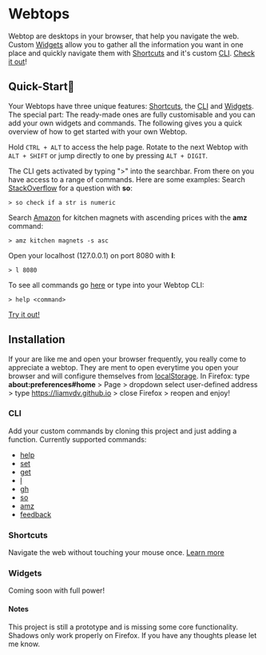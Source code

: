# Webtops
Webtop are desktops in your browser, that help you navigate the web.
Custom [Widgets](#Widgets) allow you to gather all the information you want in one place and
quickly navigate them with [Shortcuts](#Shortcuts) and it's custom [CLI](#CLI).
[Check it out](https://liamvdv.github.io)!

## Quick-Start🚀
Your Webtops have three unique features: [Shortcuts](docs/shortcuts.md), the [CLI](docs/cli.md) and [Widgets](docs/widgets.md). The special part: The ready-made ones are fully customisable and you can add your own widgets and commands.
The following gives you a quick overview of how to get started with your own Webtop.

Hold `CTRL + ALT` to access the help page.
Rotate to the next Webtop with `ALT + SHIFT` or jump directly to one by pressing `ALT + DIGIT`.

The CLI gets activated by typing ">" into the searchbar.
From there on you have access to a range of commands. Here are some examples:
Search [StackOverflow](https://stackoverflow.com/) for a question with **so**:
```
> so check if a str is numeric
```
Search [Amazon](https://amazon.com/) for kitchen magnets with ascending prices with the **amz** command:
```
> amz kitchen magnets -s asc
```
Open your localhost (127.0.0.1) on port 8080 with **l**:
```
> l 8080
```
To see all commands go [here](docs/cli.md) or type into your Webtop CLI:
```
> help <command>
```
[Try it out!](https://liamvdv.github.io)

## Installation
If your are like me and open your browser frequently, you really come to appreciate a webtop. They are ment to open everytime you open your browser and will configure themselves from [localStorage](https://developer.mozilla.org/en-US/docs/Web/API/Window/localStorage).
In Firefox: type __about:preferences#home__ > Page > dropdown select user-defined address > type https://liamvdv.github.io > close Firefox > reopen and enjoy!

### CLI
Add your custom commands by cloning this project and just adding a function.
Currently supported commands:

- [help](docs/cli.md#help)
- [set](docs/cli.md#set)
- [get](docs/cli.md#get)
- [l](docs/cli.md#l)
- [gh](docs/cli.md#gh)
- [so](docs/cli.md#so)
- [amz](docs/cli.md#amz)
- [feedback](docs/cli.md#feedback)


### Shortcuts
Navigate the web without touching your mouse once. [Learn more](docs/shortcuts.md)

### Widgets
Coming soon with full power!


#### Notes
This project is still a prototype and is missing some core functionality. Shadows only work properly on Firefox. If you have any thoughts please let me know. 